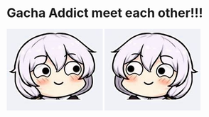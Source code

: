 <html>
  <head>
    <title>Life is a misery</title>
  </head>
  
  <body>
    <h1>Gacha Addict meet each other!!!</h1>
    <div><img src="OIP2.jpg" width="216" height="184">
    <img src="OIP.jpg" width="216" height="184"></div>
  </body>
</html>
